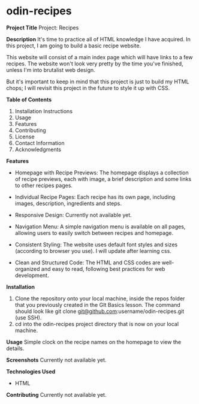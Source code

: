 # odin-recipes

**Project Title**
Project: Recipes

**Description**
It's time to practice all of HTML knowledge I have acquired. In this project, I am going to build a basic recipe website.

This website will consist of a main index page which will have links to a few recipes. The website won't look very pretty by the time you've finished, unless I'm into brutalist web design.

But it's important to keep in mind that this project is just to build my HTML chops; I will revisit this project in the future to style it up with CSS.

**Table of Contents**
1. Installation Instructions
2. Usage
3. Features
4. Contributing
5. License
6. Contact Information
7. Acknowledgments

**Features**
* Homepage with Recipe Previews:
The homepage displays a collection of recipe previews, each with image, a brief description and some links to other recipes pages.

* Individual Recipe Pages:
Each recipe has its own page, including images, description, ingredients and steps.

* Responsive Design:
Currently not available yet.

* Navigation Menu:
A simple navigation menu is available on all pages, allowing users to easily switch between recipes and homepage.

* Consistent Styling:
The website uses default font styles and sizes (according to browser you use). I will update after learning css.

* Clean and Structured Code:
The HTML and CSS codes are well-organized and easy to read, following best practices for web development.

**Installation**
1. Clone the repository onto your local machine, inside the repos folder that you previously created in the GIt Basics lesson. The command should look like git clone git@github.com:username/odin-recipes.git (use SSH).
2. cd into the odin-recipes project directory that is now on your local machine.

**Usage**
Simple clock on the recipe names on the homepage to view the details.

**Screenshots**
Currently not available yet.

**Technologies Used**
* HTML

**Contributing**
Currently not available yet.